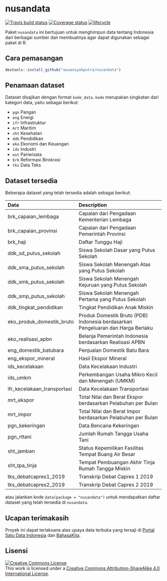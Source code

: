 
# nusandata

[![Travis build
status](https://travis-ci.org/aswansyahputra/nusandata.svg?branch=master)](https://travis-ci.org/aswansyahputra/nusandata)
[![Coverage
status](https://codecov.io/gh/aswansyahputra/nusandata/branch/master/graph/badge.svg)](https://codecov.io/github/aswansyahputra/nusandata?branch=master)
[![lifecycle](https://img.shields.io/badge/lifecycle-experimental-orange.svg)](https://www.tidyverse.org/lifecycle/#experimental)

Paket `nusandata` ini bertujuan untuk menghimpun data tentang Indonesia
dari berbagai sumber dan membuatnya agar dapat digunakan sebagai paket
di R.

## Cara pemasangan

``` r
devtools::install_github("aswansyahputra/nusandata")
```

## Penamaan dataset

Dataset disajikan dengan format `kode_data`. `kode` merupakan singkatan
dari kategori data, yaitu sebagai berikut:

  - `pgn` Pangan
  - `eng` Energi
  - `ifr` Infrastruktur
  - `mrt` Maritim
  - `sht` Kesehatan
  - `ddk` Pendidikan
  - `eko` Ekonomi dan Keuangan
  - `ids` Industri
  - `wst` Pariwisata
  - `brk` Reformasi Birokrasi
  - `tks` Data Teks

## Dataset tersedia

Beberapa dataset yang telah tersedia adalah sebagai
berikut:

| Data                          | Description                                                                     |
| :---------------------------- | :------------------------------------------------------------------------------ |
| brk\_capaian\_lembaga         | Capaian dari Pengadaan Kementerian Lembaga                                      |
| brk\_capaian\_provinsi        | Capaian dari Pengadaan Pemerintah Provinsi                                      |
| brk\_haji                     | Daftar Tunggu Haji                                                              |
| ddk\_sd\_putus\_sekolah       | Siswa Sekolah Dasar yang Putus Sekolah                                          |
| ddk\_sma\_putus\_sekolah      | Siswa Sekolah Menengah Atas yang Putus Sekolah                                  |
| ddk\_smk\_putus\_sekolah      | Siswa Sekolah Menengah Kejuruan yang Putus Sekolah                              |
| ddk\_smp\_putus\_sekolah      | Siswa Sekolah Menengah Pertama yang Putus Sekolah                               |
| ddk\_tingkat\_pendidikan      | Tingkat Pendidikan Anak Miskin                                                  |
| eko\_produk\_domestik\_bruto  | Produk Domestik Bruto (PDB) Indonesia berdasarkan Pengeluaran dan Harga Berlaku |
| eko\_realisasi\_apbn          | Belanja Pemerintah Indonesia berdasarkan Realisasi APBN                         |
| eng\_domestik\_batubara       | Penjualan Domestik Batu Bara                                                    |
| eng\_ekspor\_mineral          | Hasil Ekspor Mineral                                                            |
| ids\_kecelakaan               | Data Kecelakaan Industri                                                        |
| ids\_umkm                     | Perkembangan Usaha Mikro Kecil dan Menengah (UMKM)                              |
| ifr\_kecelakaan\_transportasi | Data Kecelakaan Transportasi                                                    |
| mrt\_ekspor                   | Total Nilai dan Berat Ekspor berdasarkan Pelabuhan per Bulan                    |
| mrt\_impor                    | Total Nilai dan Berat Impor berdasarkan Pelabuhan per Bulan                     |
| pgn\_kekeringan               | Data Bencana Kekeringan                                                         |
| pgn\_rttani                   | Jumlah Rumah Tangga Usaha Tani                                                  |
| sht\_jamban                   | Status Kepemilikan Fasilitas Tempat Buang Air Besar                             |
| sht\_tpa\_tinja               | Tempat Pembuangan Akhir Tinja Rumah Tangga Miskin                               |
| tks\_debatcapres1\_2019       | Transkrip Debat Capres 1 2019                                                   |
| tks\_debatcapres2\_2019       | Transkrip Debat Capres 2 2019                                                   |

atau jalankan kode `data(package = "nusandata")` untuk mendapatkan
daftar dataset yang telah tersedia di `nusandata`.

## Ucapan terimakasih

Proyek ini dapat terlaksana atas upaya data terbuka yang tersaji di
[Portal Satu Data Indonesia](https://data.go.id) dan
[BahasaKita](https://bahasakita.co.id).

## Lisensi

<a rel="license" href="http://creativecommons.org/licenses/by-sa/4.0/"><img alt="Creative Commons License" style="border-width:0" src="https://i.creativecommons.org/l/by-sa/4.0/88x31.png" /></a><br />This
work is licensed under a
<a rel="license" href="http://creativecommons.org/licenses/by-sa/4.0/">Creative
Commons Attribution-ShareAlike 4.0 International License</a>.
